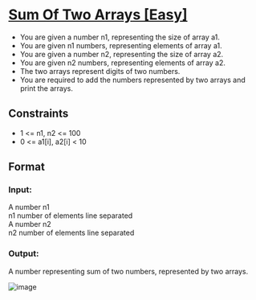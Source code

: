 # [Sum Of Two Arrays [Easy]](https://nados.io/question/sum-of-two-arrays)

- You are given a number n1, representing the size of array a1.
- You are given n1 numbers, representing elements of array a1.
- You are given a number n2, representing the size of array a2.
- You are given n2 numbers, representing elements of array a2.
- The two arrays represent digits of two numbers.
- You are required to add the numbers represented by two arrays and print the
arrays.

## Constraints
- 1 <= n1, n2 <= 100
- 0 <= a1[i], a2[i] < 10

## Format

### Input:
A number n1<br />
n1 number of elements line separated<br />
A number n2<br />
n2 number of elements line separated<br />

### Output:
A number representing sum of two numbers, represented by two arrays.

![image](https://user-images.githubusercontent.com/97858274/192145941-858b4a47-5979-46fa-9f83-9c969275595c.png)
